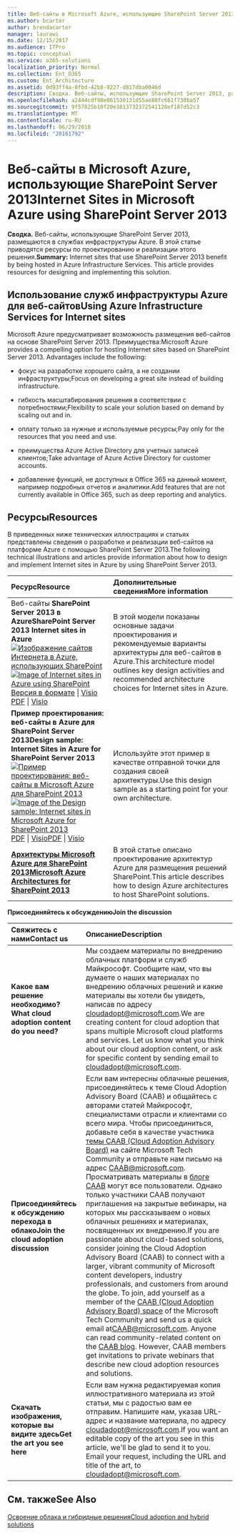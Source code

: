 ```yaml
---
title: Веб-сайты в Microsoft Azure, использующие SharePoint Server 2013
ms.author: bcarter
author: brendacarter
manager: laurawi
ms.date: 12/15/2017
ms.audience: ITPro
ms.topic: conceptual
ms.service: o365-solutions
localization_priority: Normal
ms.collection: Ent_O365
ms.custom: Ent_Architecture
ms.assetid: 0d93ff4a-8fbd-42b8-9227-d817dba0046d
description: Сводка. Веб-сайты, использующие SharePoint Server 2013, размещаются в службах инфраструктуры Azure. В этой статье приводятся ресурсы по проектированию и реализации этого решения.
ms.openlocfilehash: a2444cdf98e861530131d55ae80fc661f730ba57
ms.sourcegitcommit: 9f57825b10f20e3813732372541128ef187d52c3
ms.translationtype: MT
ms.contentlocale: ru-RU
ms.lasthandoff: 06/29/2018
ms.locfileid: "20161792"
---
```

# <a name="internet-sites-in-microsoft-azure-using-sharepoint-server-2013"></a><span data-ttu-id="9d7b6-104">Веб-сайты в Microsoft Azure, использующие SharePoint Server 2013</span><span class="sxs-lookup"><span data-stu-id="9d7b6-104">Internet Sites in Microsoft Azure using SharePoint Server 2013</span></span>

 <span data-ttu-id="9d7b6-p102">**Сводка.** Веб-сайты, использующие SharePoint Server 2013, размещаются в службах инфраструктуры Azure. В этой статье приводятся ресурсы по проектированию и реализации этого решения.</span><span class="sxs-lookup"><span data-stu-id="9d7b6-p102">**Summary:** Internet sites that use SharePoint Server 2013 benefit by being hosted in Azure Infrastructure Services. This article provides resources for designing and implementing this solution.</span></span>
  
## <a name="using-azure-infrastructure-services-for-internet-sites"></a><span data-ttu-id="9d7b6-107">Использование служб инфраструктуры Azure для веб-сайтов</span><span class="sxs-lookup"><span data-stu-id="9d7b6-107">Using Azure Infrastructure Services for Internet sites</span></span>

<span data-ttu-id="9d7b6-p103">Microsoft Azure предусматривает возможность размещения веб-сайтов на основе SharePoint Server 2013. Преимущества:</span><span class="sxs-lookup"><span data-stu-id="9d7b6-p103">Microsoft Azure provides a compelling option for hosting Internet sites based on SharePoint Server 2013. Advantages include the following:</span></span>
  
- <span data-ttu-id="9d7b6-110">фокус на разработке хорошего сайта, а не создании инфраструктуры;</span><span class="sxs-lookup"><span data-stu-id="9d7b6-110">Focus on developing a great site instead of building infrastructure.</span></span>
    
- <span data-ttu-id="9d7b6-111">гибкость масштабирования решения в соответствии с потребностями;</span><span class="sxs-lookup"><span data-stu-id="9d7b6-111">Flexibility to scale your solution based on demand by scaling out and in.</span></span>
    
- <span data-ttu-id="9d7b6-112">оплату только за нужные и используемые ресурсы;</span><span class="sxs-lookup"><span data-stu-id="9d7b6-112">Pay only for the resources that you need and use.</span></span>
    
- <span data-ttu-id="9d7b6-113">преимущества Azure Active Directory для учетных записей клиентов;</span><span class="sxs-lookup"><span data-stu-id="9d7b6-113">Take advantage of Azure Active Directory for customer accounts.</span></span>
    
- <span data-ttu-id="9d7b6-114">добавление функций, не доступных в Office 365 на данный момент, например подробных отчетов и аналитики.</span><span class="sxs-lookup"><span data-stu-id="9d7b6-114">Add features that are not currently available in Office 365, such as deep reporting and analytics.</span></span>
    
## <a name="resources"></a><span data-ttu-id="9d7b6-115">Ресурсы</span><span class="sxs-lookup"><span data-stu-id="9d7b6-115">Resources</span></span>

<span data-ttu-id="9d7b6-116">В приведенных ниже технических иллюстрациях и статьях представлены сведения о разработке и реализации веб-сайтов на платформе Azure с помощью SharePoint Server 2013.</span><span class="sxs-lookup"><span data-stu-id="9d7b6-116">The following technical illustrations and articles provide information about how to design and implement Internet sites in Azure by using SharePoint Server 2013.</span></span>
  
|<span data-ttu-id="9d7b6-117">**Ресурс**</span><span class="sxs-lookup"><span data-stu-id="9d7b6-117">**Resource**</span></span>|<span data-ttu-id="9d7b6-118">**Дополнительные сведения**</span><span class="sxs-lookup"><span data-stu-id="9d7b6-118">**More information**</span></span>|
|:-----|:-----|
|<span data-ttu-id="9d7b6-119">Веб-сайты **SharePoint Server 2013 в Azure**</span><span class="sxs-lookup"><span data-stu-id="9d7b6-119">**SharePoint Server 2013 Internet sites in Azure**</span></span> <br/> <span data-ttu-id="9d7b6-120">[![Изображение сайтов Интернета в Azure, использующих SharePoint](images/MS_AZ_SPInternetSites.jpg)          ](https://go.microsoft.com/fwlink/p/?LinkId=392552)</span><span class="sxs-lookup"><span data-stu-id="9d7b6-120">[![Image of Internet sites in Azure using SharePoint](images/MS_AZ_SPInternetSites.jpg)          ](https://go.microsoft.com/fwlink/p/?LinkId=392552)</span></span> <br/> <span data-ttu-id="9d7b6-121">[Версия в формате](https://go.microsoft.com/fwlink/p/?LinkId=392552) \| [           ](https://go.microsoft.com/fwlink/p/?LinkId=392551) [Visio](https://go.microsoft.com/fwlink/p/?LinkId=392551)  </span><span class="sxs-lookup"><span data-stu-id="9d7b6-121">[PDF](https://go.microsoft.com/fwlink/p/?LinkId=392552)  \| [          ](https://go.microsoft.com/fwlink/p/?LinkId=392551)[Visio](https://go.microsoft.com/fwlink/p/?LinkId=392551)</span></span> <br/> |<span data-ttu-id="9d7b6-122">В этой модели показаны основные задачи проектирования и рекомендуемые варианты архитектуры для веб-сайтов в Azure.</span><span class="sxs-lookup"><span data-stu-id="9d7b6-122">This architecture model outlines key design activities and recommended architecture choices for Internet sites in Azure.</span></span>  <br/> |
|<span data-ttu-id="9d7b6-123">**Пример проектирования: веб-сайты в Azure для SharePoint Server 2013**</span><span class="sxs-lookup"><span data-stu-id="9d7b6-123">**Design sample: Internet Sites in Azure for SharePoint Server 2013**</span></span> <br/> <span data-ttu-id="9d7b6-124">[![Пример проектирования: веб-сайты в Microsoft Azure для SharePoint 2013](images/MS_AZ_InternetSitesDesignSample.jpg)          ](https://go.microsoft.com/fwlink/p/?LinkId=392549)</span><span class="sxs-lookup"><span data-stu-id="9d7b6-124">[![Image of the Design sample: Internet sites in Microsoft Azure for SharePoint 2013](images/MS_AZ_InternetSitesDesignSample.jpg)          ](https://go.microsoft.com/fwlink/p/?LinkId=392549)</span></span> <br/> <span data-ttu-id="9d7b6-125">[PDF](https://go.microsoft.com/fwlink/p/?LinkId=392549)  \| [Visio](https://go.microsoft.com/fwlink/p/?LinkId=392548)</span><span class="sxs-lookup"><span data-stu-id="9d7b6-125">[PDF](https://go.microsoft.com/fwlink/p/?LinkId=392549)  \| [Visio](https://go.microsoft.com/fwlink/p/?LinkId=392548)</span></span> <br/> |<span data-ttu-id="9d7b6-126">Используйте этот пример в качестве отправной точки для создания своей архитектуры.</span><span class="sxs-lookup"><span data-stu-id="9d7b6-126">Use this design sample as a starting point for your own architecture.</span></span>  <br/> |
|<span data-ttu-id="9d7b6-127">**[Архитектуры Microsoft Azure для SharePoint 2013](microsoft-azure-architectures-for-sharepoint-2013.md)**</span><span class="sxs-lookup"><span data-stu-id="9d7b6-127">**[Microsoft Azure Architectures for SharePoint 2013](microsoft-azure-architectures-for-sharepoint-2013.md)**</span></span> <br/> |<span data-ttu-id="9d7b6-128">В этой статье описано проектирование архитектур Azure для размещения решений SharePoint.</span><span class="sxs-lookup"><span data-stu-id="9d7b6-128">This article describes how to design Azure architectures to host SharePoint solutions.</span></span>  <br/> |

   
<span data-ttu-id="9d7b6-129">**Присоединяйтесь к обсуждению**</span><span class="sxs-lookup"><span data-stu-id="9d7b6-129">**Join the discussion**</span></span>

|<span data-ttu-id="9d7b6-130">**Свяжитесь с нами**</span><span class="sxs-lookup"><span data-stu-id="9d7b6-130">**Contact us**</span></span>|<span data-ttu-id="9d7b6-131">**Описание**</span><span class="sxs-lookup"><span data-stu-id="9d7b6-131">**Description**</span></span>|
|:-----|:-----|
|<span data-ttu-id="9d7b6-132">**Какое вам решение необходимо?**</span><span class="sxs-lookup"><span data-stu-id="9d7b6-132">**What cloud adoption content do you need?**</span></span> <br/> |<span data-ttu-id="9d7b6-p104">Мы создаем материалы по внедрению облачных платформ и служб Майкрософт. Сообщите нам, что вы думаете о наших материалах по внедрению облачных решений и какие материалы вы хотели бы увидеть, написав по адресу [cloudadopt@microsoft.com](mailto:cloudadopt@microsoft.com?Subject=[Cloud%20Adoption%20Content%20Feedback]:%20).</span><span class="sxs-lookup"><span data-stu-id="9d7b6-p104">We are creating content for cloud adoption that spans multiple Microsoft cloud platforms and services. Let us know what you think about our cloud adoption content, or ask for specific content by sending email to [cloudadopt@microsoft.com](mailto:cloudadopt@microsoft.com?Subject=[Cloud%20Adoption%20Content%20Feedback]:%20).  </span></span><br/> |
|<span data-ttu-id="9d7b6-135">**Присоединяйтесь к обсуждению перехода в облако**</span><span class="sxs-lookup"><span data-stu-id="9d7b6-135">**Join the cloud adoption discussion**</span></span> <br/> |<span data-ttu-id="9d7b6-p105">Если вам интересны облачные решения, присоединяйтесь к теме Cloud Adoption Advisory Board (CAAB) и общайтесь с авторами статей Майкрософт, специалистами отрасли и клиентами со всего мира. Чтобы присоединиться, добавьте себя в качестве участника [темы CAAB (Cloud Adoption Advisory Board)](https://aka.ms/caab) на сайте Microsoft Tech Community и отправьте нам письмо на адрес [CAAB@microsoft.com](mailto:caab@microsoft.com?Subject=I%20just%20joined%20the%20Cloud%20Adoption%20Advisory%20Board!). Просматривать материалы в [блоге CAAB](https://blogs.technet.com/b/solutions_advisory_board/) могут все пользователи. Однако только участники CAAB получают приглашения на закрытые вебинары, на которых мы рассказываем о новых облачных решениях и материалах, посвященных их внедрению.</span><span class="sxs-lookup"><span data-stu-id="9d7b6-p105">If you are passionate about cloud-based solutions, consider joining the Cloud Adoption Advisory Board (CAAB) to connect with a larger, vibrant community of Microsoft content developers, industry professionals, and customers from around the globe. To join, add yourself as a member of the [CAAB (Cloud Adoption Advisory Board) space](https://aka.ms/caab) of the Microsoft Tech Community and send us a quick email at[CAAB@microsoft.com](mailto:caab@microsoft.com?Subject=I%20just%20joined%20the%20Cloud%20Adoption%20Advisory%20Board!). Anyone can read community-related content on the [CAAB blog](https://blogs.technet.com/b/solutions_advisory_board/). However, CAAB members get invitations to private webinars that describe new cloud adoption resources and solutions.  </span></span><br/> |
|<span data-ttu-id="9d7b6-140">**Скачать изображения, которые вы видите здесь**</span><span class="sxs-lookup"><span data-stu-id="9d7b6-140">**Get the art you see here**</span></span> <br/> |<span data-ttu-id="9d7b6-p106">Если вам нужна редактируемая копия иллюстративного материала из этой статьи, мы с радостью вам ее отправим. Напишите нам, указав URL-адрес и название материала, по адресу [cloudadopt@microsoft.com](mailto:cloudadopt@microsoft.com?subject=[Art%20Request]:%20).</span><span class="sxs-lookup"><span data-stu-id="9d7b6-p106">If you want an editable copy of the art you see in this article, we'll be glad to send it to you. Email your request, including the URL and title of the art, to [cloudadopt@microsoft.com](mailto:cloudadopt@microsoft.com?subject=[Art%20Request]:%20).  </span></span><br/> |
   
## <a name="see-also"></a><span data-ttu-id="9d7b6-143">См. также</span><span class="sxs-lookup"><span data-stu-id="9d7b6-143">See Also</span></span>

[<span data-ttu-id="9d7b6-144">Освоение облака и гибридные решения</span><span class="sxs-lookup"><span data-stu-id="9d7b6-144">Cloud adoption and hybrid solutions</span></span>](cloud-adoption-and-hybrid-solutions.md)



